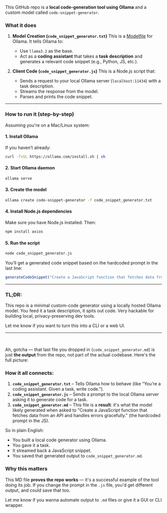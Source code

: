 This GitHub repo is a **local code-generation tool using Ollama** and a custom model called `code-snippet-generator`.

### What it does

1. **Model Creation (`code_snippet_generator.txt`)**
   This is a [Modelfile](https://github.com/ollama/ollama/blob/main/docs/modelfile.md) for Ollama. It tells Ollama to:

   * Use `llama3.2` as the base.
   * Act as a **coding assistant** that takes a **task description** and generates a relevant code snippet (e.g., Python, JS, etc.).

2. **Client Code (`code_snippet_generator.js`)**
   This is a Node.js script that:

   * Sends a request to your local Ollama server (`localhost:11434`) with a task description.
   * Streams the response from the model.
   * Parses and prints the code snippet.

---

### How to run it (step-by-step)

Assuming you're on a Mac/Linux system:

#### 1. **Install Ollama**

If you haven’t already:

```bash
curl -fsSL https://ollama.com/install.sh | sh
```

#### 2. **Start Ollama daemon**

```bash
ollama serve
```

#### 3. **Create the model**

```bash
ollama create code-snippet-generator -f code_snippet_generator.txt
```

#### 4. **Install Node.js dependencies**

Make sure you have Node.js installed. Then:

```bash
npm install axios
```

#### 5. **Run the script**

```bash
node code_snippet_generator.js
```

You’ll get a generated code snippet based on the hardcoded prompt in the last line:

```js
generateCodeSnippet("Create a JavaScript function that fetches data from an API and handles errors gracefully.");
```

---

### TL;DR:

This repo is a minimal custom-code generator using a locally hosted Ollama model. You feed it a task description, it spits out code. Very hackable for building local, privacy-preserving dev tools.

Let me know if you want to turn this into a CLI or a web UI.

---

<br>

Ah, gotcha — that last file you dropped in (`code_snippet_generator.md`) is just **the output** from the repo, not part of the actual codebase. Here's the full picture:

### How it all connects:

1. **`code_snippet_generator.txt`** – Tells Ollama how to behave (like “You’re a coding assistant. Given a task, write code.”).
2. **`code_snippet_generator.js`** – Sends a prompt to the local Ollama server asking it to generate code for a task.
3. **`code_snippet_generator.md`** – This file is a **result**: it's what the model likely generated when asked to "Create a JavaScript function that fetches data from an API and handles errors gracefully." (the hardcoded prompt in the JS).

So in plain English:

* You built a local code generator using Ollama.
* You gave it a task.
* It streamed back a JavaScript snippet.
* You saved that generated output to `code_snippet_generator.md`.

### Why this matters

This MD file **proves the repo works** — it's a successful example of the tool doing its job. If you change the prompt in the `.js` file, you'd get different output, and could save that too.

Let me know if you wanna automate output to `.md` files or give it a GUI or CLI wrapper.

<br>
